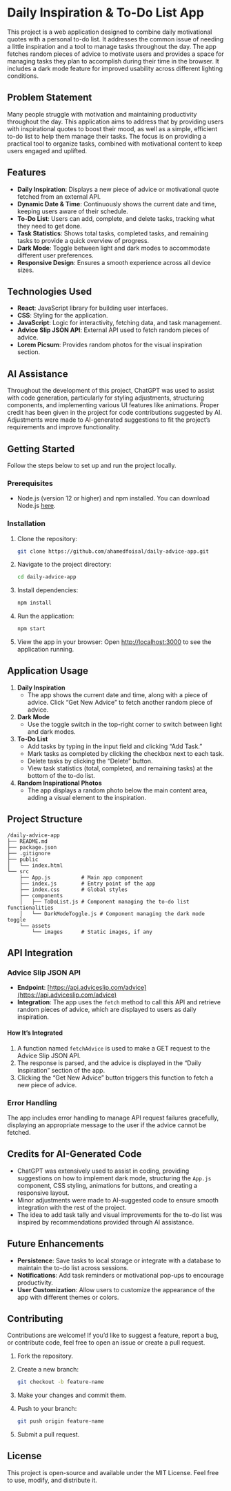 # Daily Inspiration & To-Do List App

This project is a web application designed to combine daily motivational quotes with a personal to-do list. It addresses the common issue of needing a little inspiration and a tool to manage tasks throughout the day. The app fetches random pieces of advice to motivate users and provides a space for managing tasks they plan to accomplish during their time in the browser. It includes a dark mode feature for improved usability across different lighting conditions.

## Problem Statement

Many people struggle with motivation and maintaining productivity throughout the day. This application aims to address that by providing users with inspirational quotes to boost their mood, as well as a simple, efficient to-do list to help them manage their tasks. The focus is on providing a practical tool to organize tasks, combined with motivational content to keep users engaged and uplifted.

## Features

- **Daily Inspiration**: Displays a new piece of advice or motivational quote fetched from an external API.
- **Dynamic Date & Time**: Continuously shows the current date and time, keeping users aware of their schedule.
- **To-Do List**: Users can add, complete, and delete tasks, tracking what they need to get done.
- **Task Statistics**: Shows total tasks, completed tasks, and remaining tasks to provide a quick overview of progress.
- **Dark Mode**: Toggle between light and dark modes to accommodate different user preferences.
- **Responsive Design**: Ensures a smooth experience across all device sizes.

## Technologies Used

- **React**: JavaScript library for building user interfaces.
- **CSS**: Styling for the application.
- **JavaScript**: Logic for interactivity, fetching data, and task management.
- **Advice Slip JSON API**: External API used to fetch random pieces of advice.
- **Lorem Picsum**: Provides random photos for the visual inspiration section.

## AI Assistance

Throughout the development of this project, ChatGPT was used to assist with code generation, particularly for styling adjustments, structuring components, and implementing various UI features like animations. Proper credit has been given in the project for code contributions suggested by AI. Adjustments were made to AI-generated suggestions to fit the project’s requirements and improve functionality.

## Getting Started

Follow the steps below to set up and run the project locally.

### Prerequisites

- Node.js (version 12 or higher) and npm installed. You can download Node.js [here](https://nodejs.org).

### Installation

1. Clone the repository:

   ```bash
   git clone https://github.com/ahamedfoisal/daily-advice-app.git
   ```

2. Navigate to the project directory:

   ```bash
   cd daily-advice-app
   ```

3. Install dependencies:

   ```bash
   npm install
   ```

4. Run the application:

   ```bash
   npm start
   ```

5. View the app in your browser: Open [http://localhost:3000](http://localhost:3000) to see the application running.

## Application Usage

1. **Daily Inspiration**
   - The app shows the current date and time, along with a piece of advice. Click “Get New Advice” to fetch another random piece of advice.
2. **Dark Mode**
   - Use the toggle switch in the top-right corner to switch between light and dark modes.
3. **To-Do List**
   - Add tasks by typing in the input field and clicking “Add Task.”
   - Mark tasks as completed by clicking the checkbox next to each task.
   - Delete tasks by clicking the “Delete” button.
   - View task statistics (total, completed, and remaining tasks) at the bottom of the to-do list.
4. **Random Inspirational Photos**
   - The app displays a random photo below the main content area, adding a visual element to the inspiration.

## Project Structure

```
/daily-advice-app
├── README.md
├── package.json
├── .gitignore
├── public
│   └── index.html
└── src
    ├── App.js          # Main app component
    ├── index.js        # Entry point of the app
    ├── index.css       # Global styles
    ├── components
    │   ├── ToDoList.js # Component managing the to-do list functionalities
    │   └── DarkModeToggle.js # Component managing the dark mode toggle
    └── assets
        └── images      # Static images, if any
```

## API Integration

### Advice Slip JSON API

- **Endpoint**: [https://api.adviceslip.com/advice](https://api.adviceslip.com/advice)
- **Integration**: The app uses the `fetch` method to call this API and retrieve random pieces of advice, which are displayed to users as daily inspiration.

#### How It’s Integrated

1. A function named `fetchAdvice` is used to make a GET request to the Advice Slip JSON API.
2. The response is parsed, and the advice is displayed in the “Daily Inspiration” section of the app.
3. Clicking the “Get New Advice” button triggers this function to fetch a new piece of advice.

### Error Handling

The app includes error handling to manage API request failures gracefully, displaying an appropriate message to the user if the advice cannot be fetched.

## Credits for AI-Generated Code

- ChatGPT was extensively used to assist in coding, providing suggestions on how to implement dark mode, structuring the `App.js` component, CSS styling, animations for buttons, and creating a responsive layout.
- Minor adjustments were made to AI-suggested code to ensure smooth integration with the rest of the project.
- The idea to add task tally and visual improvements for the to-do list was inspired by recommendations provided through AI assistance.

## Future Enhancements

- **Persistence**: Save tasks to local storage or integrate with a database to maintain the to-do list across sessions.
- **Notifications**: Add task reminders or motivational pop-ups to encourage productivity.
- **User Customization**: Allow users to customize the appearance of the app with different themes or colors.

## Contributing

Contributions are welcome! If you’d like to suggest a feature, report a bug, or contribute code, feel free to open an issue or create a pull request.

1. Fork the repository.
2. Create a new branch:

   ```bash
   git checkout -b feature-name
   ```

3. Make your changes and commit them.
4. Push to your branch:

   ```bash
   git push origin feature-name
   ```

5. Submit a pull request.

## License

This project is open-source and available under the MIT License. Feel free to use, modify, and distribute it.

